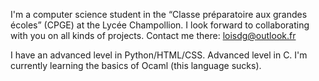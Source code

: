I'm a computer science student in the “Classe préparatoire aux grandes écoles” (CPGE) at the Lycée Champollion.
I look forward to collaborating with you on all kinds of projects. Contact me there: loisdg@outlook.fr


I have an advanced level in Python/HTML/CSS.
Advanced level in C.
I'm currently learning the basics of Ocaml (this language sucks).

